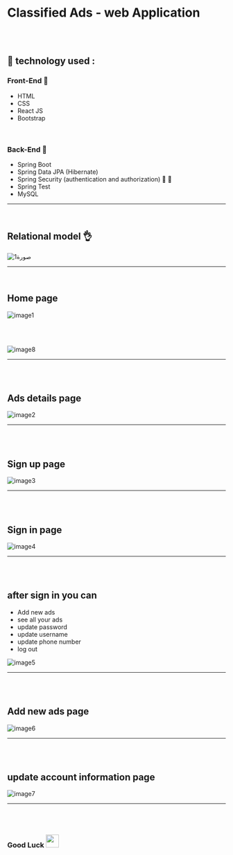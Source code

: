 # Classified Ads - web Application

<br> <br>

## :toolbox: technology used : 

### Front-End :star_struck:
* HTML
* CSS
* React JS  
* Bootstrap 

<br>

### Back-End :star_struck:
* Spring Boot 
* Spring Data JPA (Hibernate)
* Spring Security (authentication and authorization) 	:closed_lock_with_key: :ghost:
* Spring Test 
* MySQL

---

<br>

## Relational model :ok_hand:

![صورة1](https://user-images.githubusercontent.com/70335592/147599030-ae014ce6-da75-491b-a8bb-e255cf04ce4f.png)

---

<br>

## Home page
![image1](https://user-images.githubusercontent.com/70335592/194177400-2a96bb8c-6abd-45d0-b989-9ce2cd0c2ee9.png)

<br><br>

![image8](https://user-images.githubusercontent.com/70335592/194183813-06d1e7a3-c956-48b2-84a2-4947c50d4edc.png)


---

<br><br>

## Ads details page



![image2](https://user-images.githubusercontent.com/70335592/194177409-40b6db0a-be7c-4671-9cf5-84736b7f31c5.png)

---
<br><br>

## Sign up page

![image3](https://user-images.githubusercontent.com/70335592/194177413-a20f4bf0-8bb1-4bd9-b148-c2c389ef4ca1.png)

---
<br><br>

## Sign in page

![image4](https://user-images.githubusercontent.com/70335592/194177421-efa678e9-9fb0-45a7-bd6b-a40a25db9412.png)

---
<br><br>

## after sign in you can  

* Add new ads 
* see all your ads
* update password
* update username
* update phone number
* log out

![image5](https://user-images.githubusercontent.com/70335592/194177424-d907367c-73f2-4eaa-b2fc-4f819ae3de6d.png)

---
<br><br>

## Add new ads page

![image6](https://user-images.githubusercontent.com/70335592/194177427-9f07835b-6466-4eb3-85f7-f3376ebe75fb.png)

---
<br><br>

## update account information page

![image7](https://user-images.githubusercontent.com/70335592/194177435-37dbcd8a-b01c-46ec-a597-9352a0895e32.png)


---

<br><br>

### Good Luck <img src="https://media.giphy.com/media/hvRJCLFzcasrR4ia7z/giphy.gif" width="30px"> 

